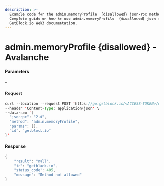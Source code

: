```yaml
---
description: >-
  Example code for the admin.memoryProfile  {disallowed} json-rpc method.
  Сomplete guide on how to use admin.memoryProfile  {disallowed} json-rpc in
  GetBlock.io Web3 documentation.
---
```


# admin.memoryProfile {disallowed} - Avalanche

#### Parameters

\-

#### Request

```java
curl --location --request POST 'https://go.getblock.io/<ACCESS-TOKEN>/ext/bc/C/rpc' \
--header 'Content-Type: application/json' \
--data-raw '{
  "jsonrpc": "2.0",
  "method": "admin.memoryProfile",
  "params": [],
  "id": "getblock.io"
}'
```

#### Response

```java
{
    "result": "null",
    "id": "getblock.io",
    "status_code": 405,
    "message": "Method not allowed"
}
```
